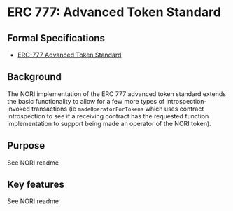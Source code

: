 # ERC 777: Advanced Token Standard

## Formal Specifications

- [ERC-777 Advanced Token Standard](https://eips.ethereum.org/EIPS/eip-777)

## Background

The NORI implementation of the ERC 777 advanced token standard extends the basic functionality to allow for a few more types of introspection-invoked transactions (ie `madeOperatorForTokens` which uses contract introspection to see if a receiving contract has the requested function implementation to support being made an operator of the NORI token).

## Purpose

See NORI readme

## Key features

See NORI readme
